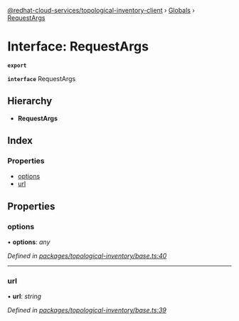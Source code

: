 [@redhat-cloud-services/topological-inventory-client](../README.md) › [Globals](../globals.md) › [RequestArgs](requestargs.md)

# Interface: RequestArgs

**`export`** 

**`interface`** RequestArgs

## Hierarchy

* **RequestArgs**

## Index

### Properties

* [options](requestargs.md#options)
* [url](requestargs.md#url)

## Properties

###  options

• **options**: *any*

*Defined in [packages/topological-inventory/base.ts:40](https://github.com/leSamo/javascript-clients/blob/master/packages/topological-inventory/base.ts#L40)*

___

###  url

• **url**: *string*

*Defined in [packages/topological-inventory/base.ts:39](https://github.com/leSamo/javascript-clients/blob/master/packages/topological-inventory/base.ts#L39)*
